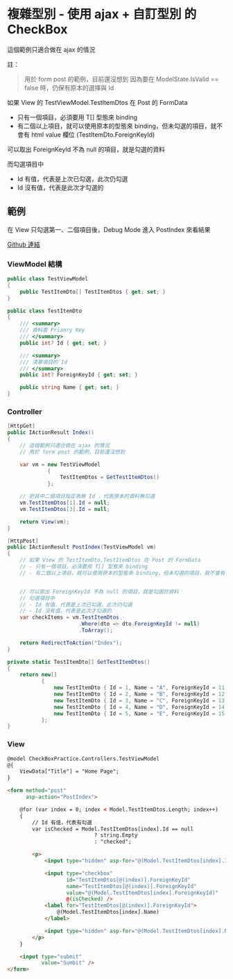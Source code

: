 # 複雜型別 - 使用 ajax + 自訂型別 的 CheckBox

這個範例只適合做在 ajax 的情況

註：
> 用於 form post 的範例，目前還沒想到
> 因為要在 ModelState.IsValid == false 時，仍保有原本的選擇與 Id

如果 View 的 TestViewModel.TestItemDtos 在 Post 的 FormData
- 只有一個項目，必須要用 T[] 型態來 binding
- 有二個以上項目，就可以使用原本的型態來 binding，但未勾選的項目，就不會有 html value 欄位 (TestItemDto.ForeignKeyId)

可以取出 ForeignKeyId 不為 null 的項目，就是勾選的資料

而勾選項目中
- Id 有值，代表是上次已勾選，此次仍勾選
- Id 沒有值，代表是此次才勾選的



## 範例

在 View 只勾選第一、二個項目後，Debug Mode 進入 PostIndex 來看結果

[Github 連結](https://github.com/ragnakuei/CheckBoxPractice2)

### ViewModel 結構

```csharp
public class TestViewModel
{
    public TestItemDto[] TestItemDtos { get; set; }
}

public class TestItemDto
{
    /// <summary>
    /// 資料表 Priamry Key
    /// </summary>
    public int? Id { get; set; }

    /// <summary>
    /// 清單項目的 Id
    /// </summary>
    public int? ForeignKeyId { get; set; }

    public string Name { get; set; }
}
```

### Controller

```csharp
[HttpGet]
public IActionResult Index()
{
    // 這個範例只適合做在 ajax 的情況
    // 用於 form post 的範例，目前還沒想到

    var vm = new TestViewModel
             {
                 TestItemDtos = GetTestItemDtos()
             };

    // 把其中二個項目指定為無 Id ，代表原本的資料無勾選
    vm.TestItemDtos[1].Id = null;
    vm.TestItemDtos[3].Id = null;

    return View(vm);
}

[HttpPost]
public IActionResult PostIndex(TestViewModel vm)
{
    // 如果 View 的 TestItemDto.TestItemDtos 在 Post 的 FormData
    // - 只有一個項目，必須要用 T[] 型態來 binding
    // - 有二個以上項目，就可以使用原本的型態來 binding，但未勾選的項目，就不會有 html value 欄位 (TestItemDto.ForeignKeyId)


    // 可以取出 ForeignKeyId 不為 null 的項目，就是勾選的資料
    // 勾選項目中
    // - Id 有值，代表是上次已勾選，此次仍勾選
    // - Id 沒有值，代表是此次才勾選的
    var checkItems = vm.TestItemDtos
                       .Where(dto => dto.ForeignKeyId != null)
                       .ToArray();

    return RedirectToAction("Index");
}

private static TestItemDto[] GetTestItemDtos()
{
    return new[]
           {
               new TestItemDto { Id = 1, Name = "A", ForeignKeyId = 11 },
               new TestItemDto { Id = 2, Name = "B", ForeignKeyId = 12 },
               new TestItemDto { Id = 3, Name = "C", ForeignKeyId = 13 },
               new TestItemDto { Id = 4, Name = "D", ForeignKeyId = 14 },
               new TestItemDto { Id = 5, Name = "E", ForeignKeyId = 15 },
           };
}
```

### View

```html
@model CheckBoxPractice.Controllers.TestViewModel
@{
    ViewData["Title"] = "Home Page";
}

<form method="post"
      asp-action="PostIndex">

    @for (var index = 0; index < Model.TestItemDtos.Length; index++)
    {
        // Id 有值，代表有勾選
        var isChecked = Model.TestItemDtos[index].Id == null
                            ? string.Empty
                            : "checked";

        <p>
            <input type="hidden" asp-for="@(Model.TestItemDtos[index].Id)" />

            <input type="checkbox"
                   id="TestItemDtos[@(index)].ForeignKeyId"
                   name="TestItemDtos[@(index)].ForeignKeyId"
                   value="@(Model.TestItemDtos[index].ForeignKeyId)"
                   @(isChecked) />
            <label for="TestItemDtos[@(index)].ForeignKeyId">
                @(Model.TestItemDtos[index].Name)
            </label>

            <input type="hidden" asp-for="@(Model.TestItemDtos[index].Name)" />
        </p>
    }

    <input type="submit"
           value="Sumbit" />
</form>
```